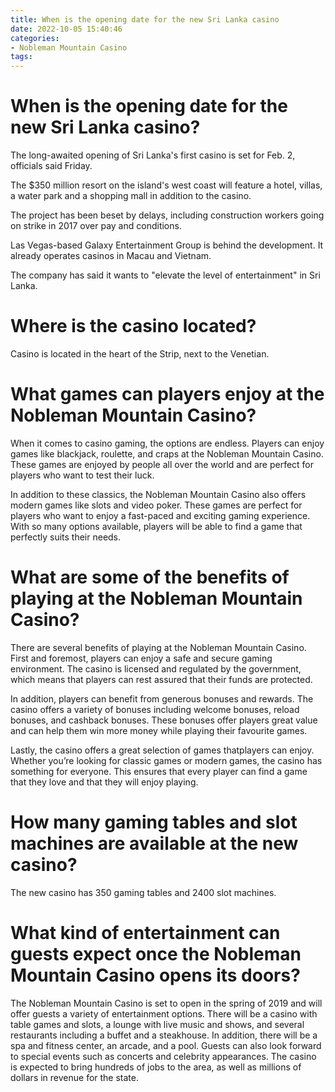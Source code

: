 ```yaml
---
title: When is the opening date for the new Sri Lanka casino
date: 2022-10-05 15:40:46
categories:
- Nobleman Mountain Casino
tags:
---
```



#  When is the opening date for the new Sri Lanka casino?

The long-awaited opening of Sri Lanka's first casino is set for Feb. 2, officials said Friday.

The $350 million resort on the island's west coast will feature a hotel, villas, a water park and a shopping mall in addition to the casino.

The project has been beset by delays, including construction workers going on strike in 2017 over pay and conditions.

Las Vegas-based Galaxy Entertainment Group is behind the development. It already operates casinos in Macau and Vietnam.

The company has said it wants to "elevate the level of entertainment" in Sri Lanka.

#  Where is the casino located?

Casino is located in the heart of the Strip, next to the Venetian.

#  What games can players enjoy at the Nobleman Mountain Casino?

When it comes to casino gaming, the options are endless. Players can enjoy games like blackjack, roulette, and craps at the Nobleman Mountain Casino. These games are enjoyed by people all over the world and are perfect for players who want to test their luck.

In addition to these classics, the Nobleman Mountain Casino also offers modern games like slots and video poker. These games are perfect for players who want to enjoy a fast-paced and exciting gaming experience. With so many options available, players will be able to find a game that perfectly suits their needs.

# What are some of the benefits of playing at the Nobleman Mountain Casino?

There are several benefits of playing at the Nobleman Mountain Casino. First and foremost, players can enjoy a safe and secure gaming environment. The casino is licensed and regulated by the government, which means that players can rest assured that their funds are protected.

In addition, players can benefit from generous bonuses and rewards. The casino offers a variety of bonuses including welcome bonuses, reload bonuses, and cashback bonuses. These bonuses offer players great value and can help them win more money while playing their favourite games.

Lastly, the casino offers a great selection of games thatplayers can enjoy. Whether you’re looking for classic games or modern games, the casino has something for everyone. This ensures that every player can find a game that they love and that they will enjoy playing.

#  How many gaming tables and slot machines are available at the new casino?

The new casino has 350 gaming tables and 2400 slot machines.

#  What kind of entertainment can guests expect once the Nobleman Mountain Casino opens its doors?

The Nobleman Mountain Casino is set to open in the spring of 2019 and will offer guests a variety of entertainment options. There will be a casino with table games and slots, a lounge with live music and shows, and several restaurants including a buffet and a steakhouse. In addition, there will be a spa and fitness center, an arcade, and a pool. Guests can also look forward to special events such as concerts and celebrity appearances. The casino is expected to bring hundreds of jobs to the area, as well as millions of dollars in revenue for the state.